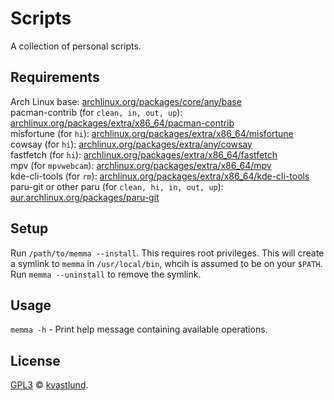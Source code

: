 # Scripts
A collection of personal scripts.

## Requirements
Arch Linux base: [archlinux.org/packages/core/any/base](https://archlinux.org/packages/core/any/base/)\
pacman-contrib (for `clean, in, out, up`): [archlinux.org/packages/extra/x86_64/pacman-contrib](https://archlinux.org/packages/extra/x86_64/pacman-contrib/)\
misfortune (for `hi`): [archlinux.org/packages/extra/x86_64/misfortune](https://archlinux.org/packages/extra/x86_64/misfortune/)\
cowsay (for `hi`): [archlinux.org/packages/extra/any/cowsay](https://archlinux.org/packages/extra/any/cowsay/)\
fastfetch (for `hi`): [archlinux.org/packages/extra/x86_64/fastfetch](https://archlinux.org/packages/extra/x86_64/fastfetch/)\
mpv (for `mpvwebcam`): [archlinux.org/packages/extra/x86_64/mpv](https://archlinux.org/packages/extra/x86_64/mpv/)\
kde-cli-tools (for `rm`): [archlinux.org/packages/extra/x86_64/kde-cli-tools](https://archlinux.org/packages/extra/x86_64/kde-cli-tools/)\
paru-git or other paru (for `clean, hi, in, out, up`): [aur.archlinux.org/packages/paru-git](https://aur.archlinux.org/packages/paru-git/)

## Setup
Run `/path/to/memma --install`. This requires root privileges. This will create a symlink to `memma` in `/usr/local/bin`, whcih is assumed to be on your `$PATH`. Run `memma --uninstall` to remove the symlink.

## Usage
`memma -h` - Print help message containing available operations.

## License
[GPL3](LICENSE) © [kvastlund](https://github.com/kvastlund).
